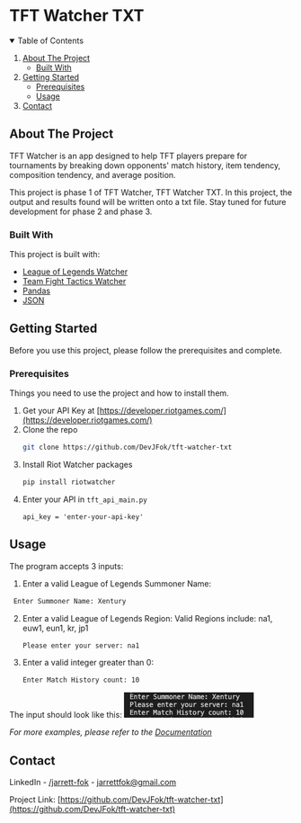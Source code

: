 # TFT Watcher TXT

<!-- TABLE OF CONTENTS -->
<details open="open">
  <summary>Table of Contents</summary>
  <ol>
    <li>
      <a href="#about-the-project">About The Project</a>
      <ul>
        <li><a href="#built-with">Built With</a></li>
      </ul>
    </li>
    <li>
      <a href="#getting-started">Getting Started</a>
      <ul>
        <li><a href="#Prerequisites">Prerequisites</a></li>
        <li><a href="#Usage">Usage</a></li>
      </ul>
    </li>
    <li><a href="#contact">Contact</a></li>
  </ol>
</details>



<!-- ABOUT THE PROJECT -->
## About The Project

TFT Watcher is an app designed to help TFT players prepare for tournaments by breaking down opponents' match history, item tendency, composition tendency, and average position.

This project is phase 1 of TFT Watcher, TFT Watcher TXT. In this project, the output and results found will be written onto a txt file. Stay tuned for future development for phase 2 and phase 3. 

### Built With

This project is built with:
* [League of Legends Watcher](https://riot-watcher.readthedocs.io/en/latest/riotwatcher/LeagueOfLegends/index.html)
* [Team Fight Tactics Watcher](https://riot-watcher.readthedocs.io/en/latest/riotwatcher/TeamFightTactics/index.html)
* [Pandas](https://pandas.pydata.org/getting_started.html)
* [JSON](https://docs.python.org/3/library/json.html)



<!-- GETTING STARTED -->
## Getting Started

Before you use this project, please follow the prerequisites and complete. 

<!-- USAGE EXAMPLES -->
### Prerequisites

Things you need to use the project and how to install them.

1. Get your API Key at [https://developer.riotgames.com/](https://developer.riotgames.com/)
2. Clone the repo
   ```sh
   git clone https://github.com/DevJFok/tft-watcher-txt
   ```
3. Install Riot Watcher packages
   ```sh
   pip install riotwatcher
   ```
4. Enter your API in `tft_api_main.py`
   ```JS
   api_key = 'enter-your-api-key'
   ```

<!-- USAGE EXAMPLES -->
## Usage

The program accepts 3 inputs:

1. Enter a valid League of Legends Summoner Name: 
  ```sh
   Enter Summoner Name: Xentury
   ```
2. Enter a valid League of Legends Region:
   Valid Regions include: na1, euw1, eun1, kr, jp1
   ```sh
   Please enter your server: na1
   ```
3. Enter a valid integer greater than 0:
   ```sh
   Enter Match History count: 10
   ```

The input should look like this:
[![Input Screenshot][input-screenshot]](https://example.com)

_For more examples, please refer to the [Documentation](https://example.com)_

<!-- CONTACT -->
## Contact

LinkedIn - [/jarrett-fok](https://www.linkedin.com/in/jarrett-fok/) - jarrettfok@gmail.com

Project Link: [https://github.com/DevJFok/tft-watcher-txt](https://github.com/DevJFok/tft-watcher-txt)

[input-screenshot]: images/input_screenshot.png